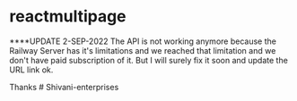 # reactmultipage

****UPDATE 2-SEP-2022
The API is not working anymore because the Railway Server has it's limitations and we reached that limitation and we don't have paid subscription of it. 
But I will surely fix it soon and update the URL link ok. 

Thanks
#   S h i v a n i - e n t e r p r i s e s  
 